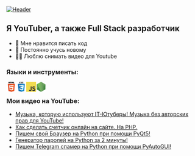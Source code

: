 [![Header](https://github.com/klondikeitblogger/prelimg/blob/e2c188e3013cc949a71f5f716f5a70a0147efb43/GFX%20BANNER%203.png)](https://www.youtube.com/c/MaxShowPro)
## Я YouTuber, а также Full Stack разработчик
- 💪 Мне нравится писать код
- 🥅 Постоянно учусь новому
- 🤹🏽 Люблю снимать видео для Youtube

### Языки и инструменты:
<img align="left" alt="HTML5" width="26px" src="https://raw.githubusercontent.com/github/explore/80688e429a7d4ef2fca1e82350fe8e3517d3494d/topics/html/html.png" />
<img align="left" alt="CSS3" width="26px" src="https://raw.githubusercontent.com/github/explore/80688e429a7d4ef2fca1e82350fe8e3517d3494d/topics/css/css.png" />
<img align="left" alt="JavaScript" width="26px" src="https://raw.githubusercontent.com/github/explore/80688e429a7d4ef2fca1e82350fe8e3517d3494d/topics/javascript/javascript.png" />
<img align="left" alt="Node.js" width="26px" src="https://raw.githubusercontent.com/github/explore/80688e429a7d4ef2fca1e82350fe8e3517d3494d/topics/nodejs/nodejs.png" />
<img align="left" alt="" width="26px" src="https://cdn-icons-png.flaticon.com/512/5968/5968350.png" />
<img align="left" alt="" width="23px" src="https://bobpusateri.blob.core.windows.net/bcn/2020/04/Azure_SQL_DB.png" />
<img align="left" alt="" width="23px" src="https://miro.medium.com/max/1400/1*Y1hq9sHXG26Fyhys81z8rg.png" />
<br />


### Мои видео на YouTube:
- [Музыка, которую используют IT-Ютуберы! Музыка без авторских прав для YouTube!](https://youtu.be/DjOP9iZvjNc)
- [Как сделать счетчик онлайн на сайте. На PHP.](https://youtu.be/Ly8gXhch6ug)
- [Пишем свой Браузер на Python при помощи PyQt5!](https://youtu.be/eFbqf_CzToo)
- [Генератор паролей на Python за 2 минуты!](https://youtu.be/xpudfTVix4A)
- [Пишем Telegram спамер на Python при помощи PyAutoGUI!](https://youtu.be/V45WuKux6vk)
